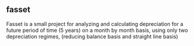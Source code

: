 ## fasset
Fasset is a small project for analyzing and calculating depreciation for a future period of time (5 years) on a month by month basis, using
only two depreciation regimes, (reducing balance basis and straight line basis)
